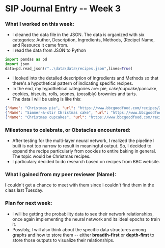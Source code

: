 # SIP Journal Entry  -- Week 3

### What I worked on this week:
- I cleaned the data file in the JSON. The data is organized with six categories: Author, Description, Ingredients, Methods, (Recipe) Name, and Resource it came from. 
- I read the data from JSON to Python
```python
import pandas as pd
import json
data=pd.read_json(r"..\data\data\recipes.json",lines=True)
```
- I looked into the detailed description of Ingredients and Methods so that there's a hypothetical pattern of indicating specific recipes.
- In the end, my hypothetical categories are: pie, cake/cupcake/pancake, cookies, biscuits, rolls, scones, (possibly) brownies and tarts.
- The data I will be using is like this:
```json
{"Name": "Christmas pie", "url": "https://www.bbcgoodfood.com/recipes/2793/christmas-pie", "Description": "Combine a few key Christmas flavours here to make a pie that both children and adults will adore", "Author": "Mary Cadogan", "Ingredients": ["2 tbsp olive oil", "knob butter", "1 onion, finely chopped", "500g sausagemeat or skinned sausages", "grated zest of 1 lemon", "100g fresh white breadcrumbs", "85g ready-to-eat dried apricots, chopped", "50g chestnut, canned or vacuum-packed, chopped", "2 tsp chopped fresh or 1tsp dried thyme", "100g cranberries, fresh or frozen", "500g boneless, skinless chicken breasts", "500g pack ready-made shortcrust pastry", "beaten egg, to glaze"], "Method": ["Heat oven to 190C/fan 170C/gas 5. Heat 1 tbsp oil and the butter in a frying pan, then add the onion and fry for 5 mins until softened. Cool slightly. Tip the sausagemeat, lemon zest, breadcrumbs, apricots, chestnuts and thyme into a bowl. Add the onion and cranberries, and mix everything together with your hands, adding plenty of pepper and a little salt.", "Cut each chicken breast into three fillets lengthwise and season all over with salt and pepper. Heat the remaining oil in the frying pan, and fry the chicken fillets quickly until browned, about 6-8 mins.", "Roll out two-thirds of the pastry to line a 20-23cm springform or deep loose-based tart tin. Press in half the sausage mix and spread to level. Then add the chicken pieces in one layer and cover with the rest of the sausage. Press down lightly.", "Roll out the remaining pastry. Brush the edges of the pastry with beaten egg and cover with the pastry lid. Pinch the edges to seal, then trim. Brush the top of the pie with egg, then roll out the trimmings to make holly leaf shapes and berries. Decorate the pie and brush again with egg.", "Set the tin on a baking sheet and bake for 50-60 mins, then cool in the tin for 15 mins. Remove and leave to cool completely. Serve with a winter salad and pickles."]}
{"Name": "Simmer-&-stir Christmas cake", "url": "https://www.bbcgoodfood.com/recipes/1160/simmerandstir-christmas-cake", "Description": "An easy-to-make alternative to traditional Christmas cakes which requires no beating", "Author": "Mary Cadogan", "Ingredients": ["175g butter, chopped", "200g dark muscovado sugar", "750g luxury mixed dried fruit (one that includes mixed peel and glac\u00e9 cherries)", "finely grated zest and juice of 1 orange", "finely grated zest of 1 lemon", "100ml/3\u00bd fl oz cherry brandy or brandy plus 4tbsp more", "85g macadamia nut", "3 large eggs, lightly beaten", "85g ground almond", "200g plain flour", "\u00bd tsp baking powder", "1 tsp ground mixed spice", "1 tsp ground cinnamon", "\u00bc tsp ground allspice"], "Method": ["Put the butter, sugar, fruit, zests, juice and 100ml/3\u00bdfl oz brandy in a large pan. Bring slowly to the boil, stirring until the butter has melted. Reduce the heat and bubble for 10 minutes, stirring occasionally.", "Remove the pan from the heat and leave to cool for 30 minutes.", "Meanwhile, preheat the oven to 150C/gas 2/ fan 130C and line a 20cm round cake tin. Toast the nuts in a dry frying pan, tossing them until evenly browned, or in the oven for 8-10 minutes - keep an eye on them as they burn easily. When they are cool, chop roughly. Stir the eggs, nuts and ground almonds into the fruit mixture and mix well. Sift the flour, baking powder and spices into the pan. Stir in gently, until there are no traces of flour left.", "Spoon the mixture into the tin and smooth it down evenly - you will find this is easiest with the back of a metal spoon which has been dipped into boiling water.", "Bake for 45 minutes, then turn down the heat to 140C/gas 1/ fan120C and cook for a further 1-1\u00bc hours (about a further 1\u00be hours if you have a gas oven) until the cake is dark golden in appearance and firm to the touch. Cover the top of the cake with foil if it starts to darken too much. To check the cake is done, insert a fine skewer into the centre - if it comes out clean, the cake is cooked.", "Make holes all over the warm cake with a fine skewer and spoon the extra 4tbsp brandy over the holes until it has all soaked in. Leave the cake to cool in the tin. When it's cold, remove it from the tin, peel off the lining paper, then wrap first in baking parchment and then in foil. The cake will keep in a cupboard for up to three months or you can freeze it for six months."]}
{"Name": "Christmas cupcakes", "url": "https://www.bbcgoodfood.com/recipes/72622/christmas-cupcakes", "Description": "These beautiful and classy little cakes make lovely gifts, and kids will enjoy decorating them too", "Author": "Sara Buenfeld", "Ingredients": ["200g dark muscovado sugar", "175g butter, chopped", "700g luxury mixed dried fruit", "50g glac\u00e9 cherries", "2 tsp grated fresh root ginger", "zest and juice 1 orange", "100ml dark rum, brandy or orange juice", "85g/3oz pecannuts, roughly chopped", "3 large eggs, beaten", "85g ground almond", "200g plain flour", "\u00bd tsp baking powder", "1 tsp mixed spice", "1 tsp cinnamon", "400g pack ready-rolled marzipan(we used Dr Oetker)", "4 tbsp warm apricotjam or shredless marmalade", "500g pack fondant icingsugar", "icing sugar, for dusting", "6 gold and 6 silver muffincases", "6 gold and 6 silver sugared almonds", "snowflake sprinkles"], "Method": ["Tip the sugar, butter, dried fruit, whole cherries, ginger, orange zest and juice into a large pan. Pour over the rum, brandy or juice, then put on the heat and slowly bring to the boil, stirring frequently to melt the butter. Reduce the heat and bubble gently, uncovered for 10 mins, stirring every now and again to make sure the mixture doesn\u2019t catch on the bottom of the pan. Set aside for 30 mins to cool.", "Stir the nuts, eggs and ground almonds into the fruit, then sift in the flour, baking powder and spices. Stir everything together gently but thoroughly. Your batter is ready.", "Heat oven to 150C/130C fan/gas 2. Scoop the cake mix into 12 deep muffin cases (an ice-cream scoop works well), then level tops with a spoon dipped in hot water. Bake for 35-45 mins until golden and just firm to touch. A skewer inserted should come out clean. Cool on a wire rack.", "Unravel the marzipan onto a work surface lightly dusted with icing sugar. Stamp out 12 rounds, 6cm across. Brush the cake tops with apricot jam, top with a marzipan round and press down lightly.", "Make up the fondant icing to a spreading consistency, then swirl on top of each cupcake. Decorate with sugared almonds and snowflakes, then leave to set. Will keep in a tin for 3 weeks."]}
```


### Milestones to celebrate, or Obstacles encountered:

- After testing for the multi-layer neural network, I realized the pipeline I built is not too narrow to result in meaningful output.
So, I decided to expand the recipe particularly from cookies to entire baking in general. The topic would be Christmas recipes.
- I particulary decided to do research based on recipes from BBC website. 

### What I gained from my peer reviewer (Name):
I couldn't get a chance to meet with them since I couldn't find them in the class last Tuesday. 


### Plan for next week:
- I will be getting the probability data to see their network relationships, once again implementing the neural network and its ideal epochs to train it. 
- Possibly, I will also think about the specific data structures among graphs and how to store them -- either **breadth-first** or **depth-first** to store those outputs to visualize their relationships. 
